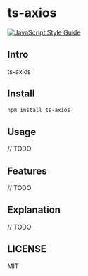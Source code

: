 # ts-axios

[![JavaScript Style Guide](https://img.shields.io/badge/code_style-standard-brightgreen.svg)](https://standardjs.com)

## Intro

ts-axios

## Install

```bash
npm install ts-axios
```

## Usage

// TODO

## Features

// TODO

## Explanation

// TODO

## LICENSE

MIT
